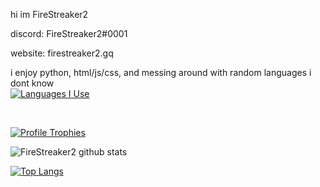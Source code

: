 hi im FireStreaker2

discord: FireStreaker2#0001

website: firestreaker2.gq


i enjoy python, html/js/css, and messing around with random languages i dont know
</br>
[![Languages I Use](https://skillicons.dev/icons?i=js,html,css,py)](https://skillicons.dev)

</br>

[![Profile Trophies](https://github-profile-trophy.vercel.app/?username=FireStreaker2&theme=darkhub)](https://github.com/ryo-ma/github-profile-trophy)
</br>




![FireStreaker2 github stats](https://github-readme-stats.vercel.app/api?username=FireStreaker2&show_icons=true&hide_border=true)    

[![Top Langs](https://github-readme-stats.vercel.app/api/top-langs/?username=FireStreaker2&layout=compact)](https://github.com/anuraghazra/github-readme-stats)


